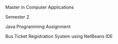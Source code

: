 Master in Computer Applications

Semester 2

Java Programming Assignment

Bus Ticket Registration System using NetBeans IDE

